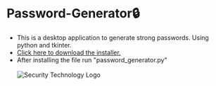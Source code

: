 # Password-Generator🔒
* This is a desktop application to generate strong passwords. Using python and tkinter.
* [Click here to download the installer.](https://drive.google.com/file/d/13KpvhqCY9sXyHdeZX6OhP-EI_CMwZ_ve/view?usp=sharing)
* After installing the file run "password_generator.py"</br></br>
![Security Technology Logo](https://user-images.githubusercontent.com/62899452/139555949-6b219e7e-e747-4d6f-8bcd-3c67f25b98a5.gif)

